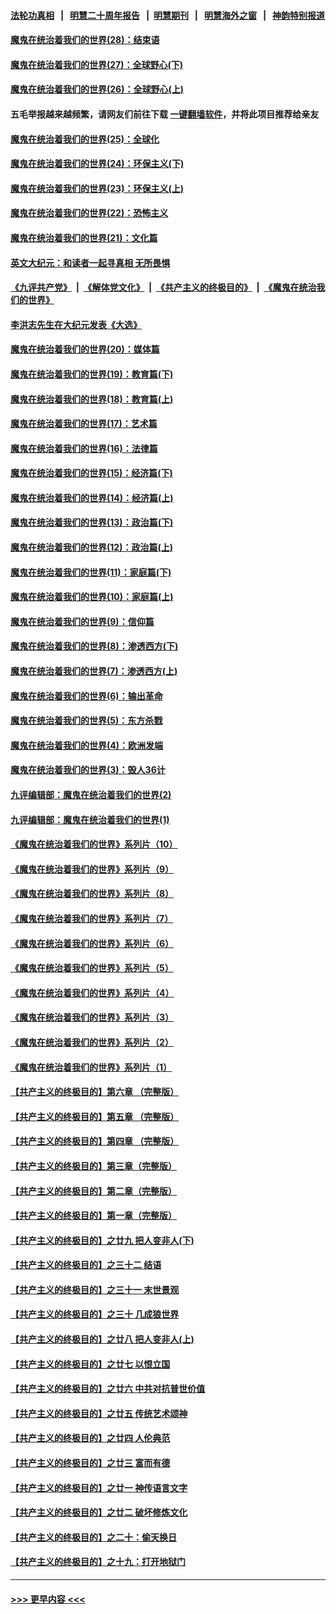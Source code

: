 #### [法轮功真相](https://github.com/gfw-breaker/truth/blob/master/README.md?t=0) &nbsp;&nbsp;|&nbsp;&nbsp; [明慧二十周年报告](https://github.com/gfw-breaker/mh-reports/blob/master/README.md?t=0) &nbsp;&nbsp;|&nbsp;&nbsp;[明慧期刊](https://github.com/gfw-breaker/mh-qikan) &nbsp;&nbsp;|&nbsp;&nbsp; [明慧海外之窗](https://github.com/gfw-breaker/mh-news/blob/master/README.md?t=0) &nbsp;&nbsp;|&nbsp;&nbsp; [神韵特别报道](https://github.com/gfw-breaker/mh-news/blob/master/shenyun.md?t=0)
#### [魔鬼在统治着我们的世界(28)：结束语](../pages/nsc422/n10936246.md?t=06100352) 
#### [魔鬼在统治着我们的世界(27)：全球野心(下)](../pages/nsc422/n10928319.md?t=06100352) 
#### [魔鬼在统治着我们的世界(26)：全球野心(上)](../pages/nsc422/n10900318.md?t=06100352) 
#### 五毛举报越来越频繁，请网友们前往下载 [一键翻墙软件](https://github.com/gfw-breaker/ssr-accounts)，并将此项目推荐给亲友
#### [魔鬼在统治着我们的世界(25)：全球化](../pages/nsc422/n10788205.md?t=06100352) 
#### [魔鬼在统治着我们的世界(24)：环保主义(下)](../pages/nsc422/n10695307.md?t=06100352) 
#### [魔鬼在统治着我们的世界(23)：环保主义(上)](../pages/nsc422/n10688613.md?t=06100352) 
#### [魔鬼在统治着我们的世界(22)：恐怖主义](../pages/nsc422/n10614727.md?t=06100352) 
#### [魔鬼在统治着我们的世界(21)：文化篇](../pages/nsc422/n10597706.md?t=06100352) 
#### [英文大纪元：和读者一起寻真相 无所畏惧](../pages/nsc422/n12542027.md?t=06100352) 
#### [《九评共产党》](https://github.com/begood0513/9ping.md/blob/master/README.md) &nbsp;|&nbsp; [《解体党文化》](../../../../jtdwh.md/blob/master/README.md)  &nbsp;|&nbsp; [《共产主义的终极目的》](../../../../gczydzjmd.md/blob/master/README.md) &nbsp;|&nbsp; [《魔鬼在统治我们的世界》](../../../../mgztzwmdsj.md/blob/master/README.md) 
#### [李洪志先生在大纪元发表《大选》](../pages/nsc422/n12534746.md?t=06100352) 
#### [魔鬼在统治着我们的世界(20)：媒体篇](../pages/nsc422/n10586579.md?t=06100352) 
#### [魔鬼在统治着我们的世界(19)：教育篇(下)](../pages/nsc422/n10564808.md?t=06100352) 
#### [魔鬼在统治着我们的世界(18)：教育篇(上)](../pages/nsc422/n10526970.md?t=06100352) 
#### [魔鬼在统治着我们的世界(17)：艺术篇](../pages/nsc422/n10499093.md?t=06100352) 
#### [魔鬼在统治着我们的世界(16)：法律篇](../pages/nsc422/n10485969.md?t=06100352) 
#### [魔鬼在统治着我们的世界(15)：经济篇(下)](../pages/nsc422/n10469975.md?t=06100352) 
#### [魔鬼在统治着我们的世界(14)：经济篇(上)](../pages/nsc422/n10457370.md?t=06100352) 
#### [魔鬼在统治着我们的世界(13)：政治篇(下)](../pages/nsc422/n10448270.md?t=06100352) 
#### [魔鬼在统治着我们的世界(12)：政治篇(上)](../pages/nsc422/n10444576.md?t=06100352) 
#### [魔鬼在统治着我们的世界(11)：家庭篇(下)](../pages/nsc422/n10440961.md?t=06100352) 
#### [魔鬼在统治着我们的世界(10)：家庭篇(上)](../pages/nsc422/n10435448.md?t=06100352) 
#### [魔鬼在统治着我们的世界(9)：信仰篇](../pages/nsc422/n10432159.md?t=06100352) 
#### [魔鬼在统治着我们的世界(8)：渗透西方(下)](../pages/nsc422/n10429603.md?t=06100352) 
#### [魔鬼在统治着我们的世界(7)：渗透西方(上)](../pages/nsc422/n10426013.md?t=06100352) 
#### [魔鬼在统治着我们的世界(6)：输出革命](../pages/nsc422/n10421536.md?t=06100352) 
#### [魔鬼在统治着我们的世界(5)：东方杀戮](../pages/nsc422/n10417707.md?t=06100352) 
#### [魔鬼在统治着我们的世界(4)：欧洲发端](../pages/nsc422/n10414890.md?t=06100352) 
#### [魔鬼在统治着我们的世界(3)：毁人36计](../pages/nsc422/n10411583.md?t=06100352) 
#### [九评编辑部：魔鬼在统治着我们的世界(2)](../pages/nsc422/n10410036.md?t=06100352) 
#### [九评编辑部：魔鬼在统治着我们的世界(1)](../pages/nsc422/n10406825.md?t=06100352) 
#### [《魔鬼在统治着我们的世界》系列片（10）](../pages/nsc422/n12292670.md?t=06100352) 
#### [《魔鬼在统治着我们的世界》系列片（9）](../pages/nsc422/n12290859.md?t=06100352) 
#### [《魔鬼在统治着我们的世界》系列片（8）](../pages/nsc422/n12287445.md?t=06100352) 
#### [《魔鬼在统治着我们的世界》系列片（7）](../pages/nsc422/n12283425.md?t=06100352) 
#### [《魔鬼在统治着我们的世界》系列片（6）](../pages/nsc422/n12282314.md?t=06100352) 
#### [《魔鬼在统治着我们的世界》系列片（5）](../pages/nsc422/n12281419.md?t=06100352) 
#### [《魔鬼在统治着我们的世界》系列片（4）](../pages/nsc422/n12274024.md?t=06100352) 
#### [《魔鬼在统治着我们的世界》系列片（3）](../pages/nsc422/n12271322.md?t=06100352) 
#### [《魔鬼在统治着我们的世界》系列片（2）](../pages/nsc422/n12269049.md?t=06100352) 
#### [《魔鬼在统治着我们的世界》系列片（1）](../pages/nsc422/n12267575.md?t=06100352) 
#### [【共产主义的终极目的】第六章 （完整版）](../pages/nsc422/n11428913.md?t=06100352) 
#### [【共产主义的终极目的】第五章 （完整版）](../pages/nsc422/n11428912.md?t=06100352) 
#### [【共产主义的终极目的】第四章 （完整版）](../pages/nsc422/n11428907.md?t=06100352) 
#### [【共产主义的终极目的】第三章（完整版）](../pages/nsc422/n11428848.md?t=06100352) 
#### [【共产主义的终极目的】第二章（完整版）](../pages/nsc422/n11428831.md?t=06100352) 
#### [【共产主义的终极目的】第一章（完整版）](../pages/nsc422/n11417651.md?t=06100352) 
#### [【共产主义的终极目的】之廿九 把人变非人(下)](../pages/nsc422/n11344140.md?t=06100352) 
#### [【共产主义的终极目的】之三十二 结语](../pages/nsc422/n11360535.md?t=06100352) 
#### [【共产主义的终极目的】之三十一 末世景观](../pages/nsc422/n11351129.md?t=06100352) 
#### [【共产主义的终极目的】之三十 几成狼世界](../pages/nsc422/n11348280.md?t=06100352) 
#### [【共产主义的终极目的】之廿八 把人变非人(上)](../pages/nsc422/n11340492.md?t=06100352) 
#### [【共产主义的终极目的】之廿七 以恨立国](../pages/nsc422/n11336944.md?t=06100352) 
#### [【共产主义的终极目的】之廿六 中共对抗普世价值](../pages/nsc422/n11324785.md?t=06100352) 
#### [【共产主义的终极目的】之廿五 传统艺术颂神](../pages/nsc422/n11296396.md?t=06100352) 
#### [【共产主义的终极目的】之廿四 人伦典范](../pages/nsc422/n11296397.md?t=06100352) 
#### [【共产主义的终极目的】之廿三 富而有德](../pages/nsc422/n11283598.md?t=06100352) 
#### [【共产主义的终极目的】之廿一 神传语言文字](../pages/nsc422/n11263265.md?t=06100352) 
#### [【共产主义的终极目的】之廿二 破坏修炼文化](../pages/nsc422/n11245728.md?t=06100352) 
#### [【共产主义的终极目的】之二十：偷天换日](../pages/nsc422/n11238846.md?t=06100352) 
#### [【共产主义的终极目的】之十九：打开地狱门](../pages/nsc422/n11206376.md?t=06100352) 

----
#### [ >>> 更早内容 <<< ](../indexes/nsc422-earlier.md)
